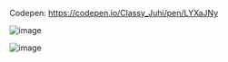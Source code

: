Codepen: https://codepen.io/Classy_Juhi/pen/LYXaJNy

![image](https://github.com/ClassyJuhi/CSS-Design-Lab/assets/103419567/fc119643-4a0d-482f-92a7-77636f3bef29)

![image](https://github.com/ClassyJuhi/CSS-Design-Lab/assets/103419567/79d30def-e9ec-485f-9b15-a1c0c90b3c13)
